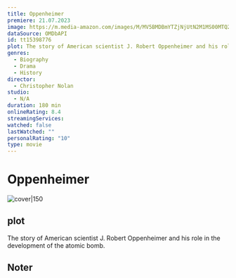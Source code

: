 ```yaml
---
title: Oppenheimer
premiere: 21.07.2023
image: https://m.media-amazon.com/images/M/MV5BMDBmYTZjNjUtN2M1MS00MTQ2LTk2ODgtNzc2M2QyZGE5NTVjXkEyXkFqcGdeQXVyNzAwMjU2MTY@._V1_SX300.jpg
dataSource: OMDbAPI
id: tt15398776
plot: The story of American scientist J. Robert Oppenheimer and his role in the development of the atomic bomb.
genres:
  - Biography
  - Drama
  - History
director:
  - Christopher Nolan
studio:
  - N/A
duration: 180 min
onlineRating: 8.4
streamingServices: 
watched: false
lastWatched: ""
personalRating: "10"
type: movie
---
```


# Oppenheimer
![cover|150](https://m.media-amazon.com/images/M/MV5BMDBmYTZjNjUtN2M1MS00MTQ2LTk2ODgtNzc2M2QyZGE5NTVjXkEyXkFqcGdeQXVyNzAwMjU2MTY@._V1_SX300.jpg)
## plot
The story of American scientist J. Robert Oppenheimer and his role in the development of the atomic bomb.
## Noter

